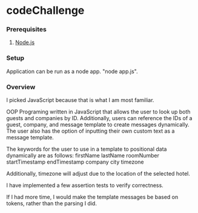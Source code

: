 # codeChallenge

### Prerequisites

1. [Node.js](http://nodejs.org/)

### Setup

Application can be run as a node app. "node app.js".


### Overview

I picked JavaScript because that is what I am most familiar.

OOP Programing written in JavaScript that allows the user to look up both guests and companies by ID. Additionally, users 
can reference the IDs of a guest, company, and message template to create messages dynamically. The user also has the option
of inputting their own custom text as a message template. 

The keywords for the user to use in a template to positional data dynamically are as follows:
firstName
lastName
roomNumber
startTimestamp
endTimestamp
company
city
timezone

Additionally, timezone will adjust due to the location of the selected hotel.

I have implemented a few assertion tests to verify correctness.

If I had more time, I would make the template messages be based on tokens, rather than the parsing I did.

